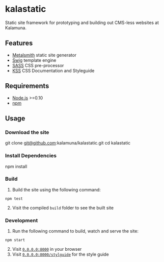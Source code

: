 kalastatic
==========

Static site framework for prototyping and building out CMS-less websites at Kalamuna.

## Features

* [Metalsmith](http://www.metalsmith.io) static site generator
* [Swig](https://paularmstrong.github.io/swig/) template engine
* [SASS](http://sass-lang.com) CSS pre-processor
* [KSS](http://warpspire.com/kss/) CSS Documentation and Styleguide



## Requirements

* [Node.js](http://nodejs.org/) >=0.10
* [npm](http://npmjs.org)


## Usage

### Download the site

git clone git@github.com:kalamuna/kalastatic.git
cd kalastatic


### Install Dependencies

npm install


### Build

1. Build the site using the following command:

  ```
  npm test
  ```

2. Visit the compiled `build` folder to see the built site


### Development

1. Run the following command to build, watch and serve the site:

  ```
  npm start
  ```

2. Visit [`0.0.0.0:8000`](http://0.0.0.0:8000) in your browser
3. Visit [`0.0.0.0:8000/stylguide`](http://0.0.0.0:8000/styleguide) for the style guide
